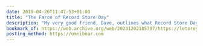 ```yaml
---
date: 2019-04-26T11:47:53+01:00
title: "The Farce of Record Store Day"
description: "My very good friend, Dave, outlines what Record Store Day is, why movements like these are important, and why this particular once has fallen short. Wise words from seriously big fan of music."
bookmark_of: https://web.archive.org/web/20231202185707/https://letorey.co.uk/blog/the-farce-of-record-store-day
posting_method: https://omnibear.com
---
```

